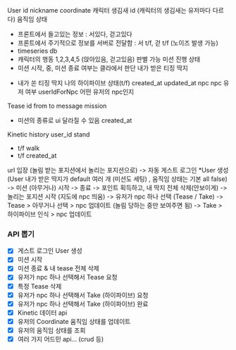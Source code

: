 
User
id
nickname
coordinate
캐릭터 생김새 id (캐릭터의 생김새는 유저마다 다르다)
움직임 상태
- 프론트에서 들고있는 정보 : 서있다, 걷고있다
- 프론트에서 주기적으로 정보를 서버로 전달함 : 서 t/f, 걷 t/f (노이즈 발생 가능)
- timeseries db
- 캐릭터의 행동 1,2,3,4,5 (앉아있음, 걷고있음) 판별 가능
  미션 진행 상태
- 미션 시작, 중, 미션 종료 여부는 클라에서 판단
  내가 받은 티징 딱지
+  내가 쏜 티징 딱지
   나의 하이파이브 상태(t/f)
   created_at
   updated_at
   npc npc 유저 여부
   userIdForNpc 어떤 유저의 npc인지

Tease
id
from
to
message
mission
- 미션의 종류로 ui 달라질 수 있음
  created_at

Kinetic history
user_id
stand
- t/f
  walk
- t/f
  created_at

url 입장 (놀림 받는 포지션에서 놀리는 포지션으로)
-> 자동 게스트 로그인 *User 생성(User 내가 받은 딱지가 default 여러 개 (미션도 세팅) , 움직임 상태는 기본 all false)
-> 미션 (아무거나) 시작 -> 종료 -> 포인트 획득하고, 내 딱지 전체 삭제(안보이게)
-> 놀리는 포지션 시작 (지도에 npc 띄움)
-> 유저가 npc 하나 선택 (Tease / Take)
-> Tease > 아무거나 선택 > npc 업데이트 (놀림 당하는 중만 보여주면 됨)
-> Take > 하이파이브 인식 > npc 업데이트

### API 뽑기
- [X] 게스트 로그인 User 생성
- [X] 미션 시작
- [X] 미션 종료 & 내 tease 전체 삭제
- [X] 유저가 npc 하나 선택해서 Tease 요청
- [X] 특정 Tease 삭제
- [X] 유저가 npc 하나 선택해서 Take (하이파이브) 요청
- [X] 유저가 npc 하나 선택해서 Take (하이파이브) 완료
- [X] Kinetic 데이터 api
- [X] 유저의 Coordinate 움직임 상태를 업데이트
- [X] 유저의 움직임 상태를 조회
- [X] 여러 가지 어드민 api... (crud 등)
